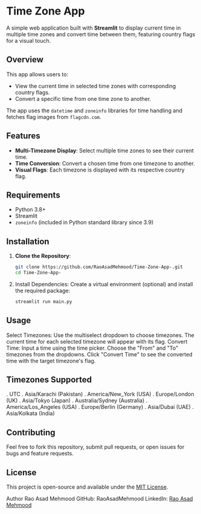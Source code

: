 # Time Zone App

A simple web application built with **Streamlit** to display current time in multiple time zones and convert time between them, featuring country flags for a visual touch.

## Overview

This app allows users to:
- View the current time in selected time zones with corresponding country flags.
- Convert a specific time from one time zone to another.

The app uses the `datetime` and `zoneinfo` libraries for time handling and fetches flag images from `flagcdn.com`.

## Features
- **Multi-Timezone Display**: Select multiple time zones to see their current time.
- **Time Conversion**: Convert a chosen time from one timezone to another.
- **Visual Flags**: Each timezone is displayed with its respective country flag.

## Requirements
- Python 3.8+
- Streamlit
- `zoneinfo` (included in Python standard library since 3.9)

## Installation

1. **Clone the Repository**:
   ```bash
   git clone https://github.com/RaoAsadMehmood/Time-Zone-App-.git
   cd Time-Zone-App-
2. Install Dependencies: Create a virtual environment (optional) and install the required package:
   ```bash
   streamlit run main.py   


## Usage
Select Timezones:
Use the multiselect dropdown to choose timezones.
The current time for each selected timezone will appear with its flag.
Convert Time:
Input a time using the time picker.
Choose the "From" and "To" timezones from the dropdowns.
Click "Convert Time" to see the converted time with the target timezone's flag.

## **Timezones Supported**
. UTC
. Asia/Karachi (Pakistan)
. America/New_York (USA)
. Europe/London (UK)
. Asia/Tokyo (Japan)
. Australia/Sydney (Australia)
. America/Los_Angeles (USA)
. Europe/Berlin (Germany)
. Asia/Dubai (UAE)
. Asia/Kolkata (India)

## Contributing
Feel free to fork this repository, submit pull requests, or open issues for bugs and feature requests.

## License
This project is open-source and available under the [MIT License](LICENSE).

Author
Rao Asad Mehmood
GitHub: RaoAsadMehmood
LinkedIn: [Rao Asad Mehmood](https://www.linkedin.com/in/rao-asad-mehmood/) 